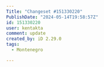 ```yaml
---
Title: "Changeset #151330220"
PublishDate: "2024-05-14T19:58:57Z"
id: 151330220
user: kentakta
comment: update
created_by: iD 2.29.0
tags:
  - Montenegro

---
```

